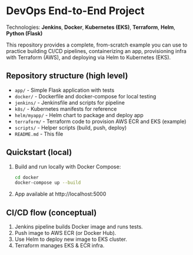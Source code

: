 
# DevOps End-to-End Project
Technologies: **Jenkins**, **Docker**, **Kubernetes (EKS)**, **Terraform**, **Helm**, **Python (Flask)**

This repository provides a complete, from-scratch example you can use to practice building CI/CD pipelines, containerizing an app, provisioning infra with Terraform (AWS), and deploying via Helm to Kubernetes (EKS).

## Repository structure (high level)
- `app/` - Simple Flask application with tests
- `docker/` - Dockerfile and docker-compose for local testing
- `jenkins/` - Jenkinsfile and scripts for pipeline
- `k8s/` - Kubernetes manifests for reference
- `helm/myapp/` - Helm chart to package and deploy app
- `terraform/` - Terraform code to provision AWS ECR and EKS (example)
- `scripts/` - Helper scripts (build, push, deploy)
- `README.md` - This file

## Quickstart (local)
1. Build and run locally with Docker Compose:
   ```bash
   cd docker
   docker-compose up --build
   ```
2. App available at http://localhost:5000

## CI/CD flow (conceptual)
1. Jenkins pipeline builds Docker image and runs tests.
2. Push image to AWS ECR (or Docker Hub).
3. Use Helm to deploy new image to EKS cluster.
4. Terraform manages EKS & ECR infra.

